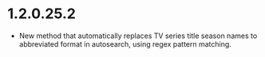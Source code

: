 # 1.2.0.25.2

- New method that automatically replaces TV series title season names to abbreviated format in autosearch, using regex pattern matching.

